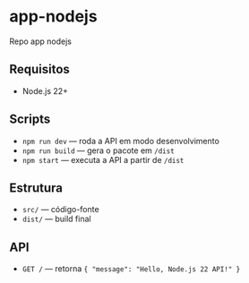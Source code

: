 # app-nodejs

Repo app nodejs

## Requisitos

- Node.js 22+

## Scripts

- `npm run dev` — roda a API em modo desenvolvimento
- `npm run build` — gera o pacote em `/dist`
- `npm start` — executa a API a partir de `/dist`

## Estrutura

- `src/` — código-fonte
- `dist/` — build final

## API

- `GET /` — retorna `{ "message": "Hello, Node.js 22 API!" }`
